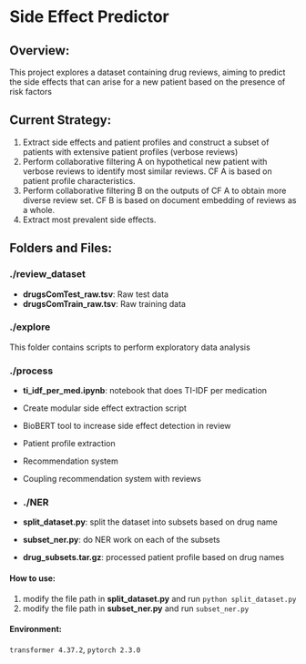 # Side Effect Predictor

## Overview:
This project explores a dataset containing drug reviews, aiming to predict the side effects that can arise for a new patient based on
the presence of risk factors

## Current Strategy:
1. Extract side effects and patient profiles and construct a subset of patients with extensive patient profiles (verbose reviews)
2. Perform collaborative filtering A on hypothetical new patient with verbose reviews to identify most similar reviews. CF A is based on patient profile characteristics.
3. Perform collaborative filtering B on the outputs of CF A to obtain more diverse review set. CF B is based on document embedding of reviews as a whole.
4. Extract most prevalent side effects.



## Folders and Files:

### ./review_dataset

- **drugsComTest_raw.tsv**: Raw test data
- **drugsComTrain_raw.tsv**: Raw training data

### ./explore
This folder contains scripts to perform exploratory data analysis

<!-- - **scr_explore.ipynb**: scratch notebook with some preliminary work -->

### ./process

<!-- - **scr_process.ipynb**: scratch notebook for processing -->
- **ti_idf_per_med.ipynb**: notebook that does TI-IDF per medication

- Create modular side effect extraction script
- BioBERT tool to increase side effect detection in review
- Patient profile extraction
- Recommendation system
- Coupling recommendation system with reviews

- ### ./NER
-  **split_dataset.py**: split the dataset into subsets based on drug name
-  **subset_ner.py**: do NER work on each of the subsets
-  **drug_subsets.tar.gz**: processed patient profile based on drug names
  #### How to use:
  1. modify the file path in **split_dataset.py** and run `python split_dataset.py`
  2. modify the file path in **subset_ner.py** and run `subset_ner.py`
  #### Environment:
 `transformer 4.37.2`, `pytorch 2.3.0`
